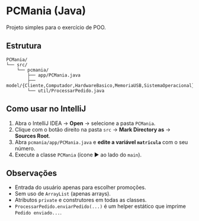 # PCMania (Java)

Projeto simples para o exercício de POO.

## Estrutura
```
PCMania/
└── src/
    └── pcmania/
        ├── app/PCMania.java
        ├── model/{Cliente,Computador,HardwareBasico,MemoriaUSB,SistemaOperacional}.java
        └── util/ProcessarPedido.java
```

## Como usar no IntelliJ
1. Abra o IntelliJ IDEA → **Open** → selecione a pasta `PCMania`.
2. Clique com o botão direito na pasta `src` → **Mark Directory as** → **Sources Root**.
3. Abra `pcmania/app/PCMania.java` e **edite a variável `matricula`** com o seu número.
4. Execute a classe `PCMania` (ícone ▶️ ao lado do `main`).

## Observações
- Entrada do usuário apenas para escolher promoções.
- Sem uso de `ArrayList` (apenas arrays).
- Atributos `private` e construtores em todas as classes.
- `ProcessarPedido.enviarPedido(...)` é um helper estático que imprime `Pedido enviado...`.
